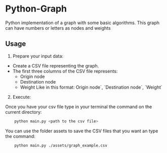 # Python-Graph
Python implementation of a graph with some basic algorithms. This graph can have numbers or letters as nodes and weights

## Usage
1. Prepare your input data:

* Create a CSV file representing the graph.
* The first three columns of the CSV file represents:
    - Origin node
    - Destination node
    - Weight
    Like in this format: Origin node´, ´Destination node´, ´Weight´

2. Execute:

Once you have your csv file type in your terminal the command on the current directory:

```bash
    python main.py <path to the csv file>
```

You can use the folder assets to save the CSV files that you want an type the command:

```bash
    python main.py ./assets/graph_example.csv
```
